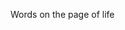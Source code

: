 <!DOCTYPE html>
<html>
<title> THE TITLE</title>
<body>
<p> Words on the page of life</p>
</body>
</html>
